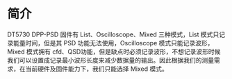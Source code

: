 # 简介


DT5730 DPP-PSD 固件有 List、Oscilloscope、Mixed 三种模式，List 模式只记录能量时间，但是其 PSD 功能无法使用，Oscilloscope 模式只能记录波形，Mixed 模式拥有 cfd、QSD功能，但是缺点时必须记录波形，不想记录波形时候我们可以设置成记录最小波形长度来减少数据量的输出。因此根据我们的测量需求，在当前硬件及固件能力下，我们只能选择 Mixed 模式。



